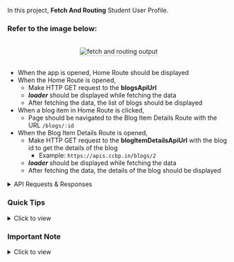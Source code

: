 In this project, **Fetch And Routing** Student User Profile.

### Refer to the image below:

<br/>
<div style="text-align: center;">
    <img src="https://assets.ccbp.in/frontend/content/react-js/fetch-and-routing-practice-output.gif" alt="fetch and routing output" style="max-width:70%;box-shadow:0 2.8px 2.2px rgba(0, 0, 0, 0.12)">
</div>

<br/>

- When the app is opened, Home Route should be displayed
- When the Home Route is opened,
  - Make HTTP GET request to the **blogsApiUrl**
  - **_loader_** should be displayed while fetching the data
  - After fetching the data, the list of blogs should be displayed
- When a blog item in Home Route is clicked,
  - Page should be navigated to the Blog Item Details Route with the URL `/blogs/:id`
- When the Blog Item Details Route is opened,
  - Make HTTP GET request to the **blogItemDetailsApiUrl** with the blog id to get the details of the blog
    - Example: `https://apis.ccbp.in/blogs/2`
  - **_loader_** should be displayed while fetching the data
  - After fetching the data, the details of the blog should be displayed

</details>

<details>

<summary>API Requests & Responses</summary>
<br/>

**blogsApiUrl**

#### API: `https://apis.ccbp.in/blogs`

#### Method: `GET`

#### Description:

Returns a response containing the list of all blogs

#### Response

```json
[
  {
    "id": 1,
    "title": "React v16.9.0 and the Roadmap Update",
    "image_url": "https://miro.medium.com/max/1050/1*i3hzpSEiEEMTuWIYviYweQ.png",
    "avatar_url": "https://miro.medium.com/max/4096/1*wiOSfPd2sY0gXSNK9vv6bg.jpeg",
    "author": "Dan Abramov,",
    "topic": "React.js"
  },
  ...
]
```

**blogItemDetailsApiUrl**

#### API: `https://apis.ccbp.in/blogs/:id`

#### Example: `https://apis.ccbp.in/blogs/2`

#### Method: `GET`

#### Description:

Returns a response containing the details of the specific blog

#### Response

```json
{
  "id": 2,
  "title": "React v16.7: No, This Is Not the One With Hooks",
  "image_url": "https://miro.medium.com/max/3158/1*kEPCQNY4dwVyaFuLEwJcNQ.png",
  "avatar_url": "https://avatars.githubusercontent.com/u/3624098?v=4",
  "author": "Andrew Clark",
  "content": "React follows semantic versioning. Typically, this means that we use patch versions for bugfixes, and minors for new (non-breaking) features. However, we reserve the option to release minor versions even if they do not include new features. The motivation is to reserve patches for changes that have a very low chance of breaking. Patches are the most important type of release because they sometimes contain critical bugfixes.",
  "topic": "React.js"
}
```

</details>

### Quick Tips

<details>
<summary>Click to view</summary>
<br>

- There are `18` bugs to be fixed to achieve the functionality and the UI that is expected

</details>

### Important Note

<details>
<summary>Click to view</summary>

<br/>
>
